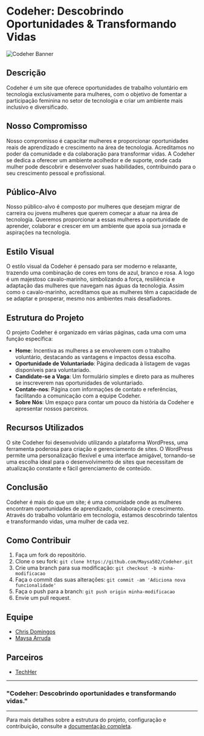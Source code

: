 # Codeher: Descobrindo Oportunidades & Transformando Vidas

![Codeher Banner](https://github.com/Maysa502/codeher/tree/main/img/MDBanner.png)

## Descrição
Codeher é um site que oferece oportunidades de trabalho voluntário em tecnologia exclusivamente para mulheres, com o objetivo de fomentar a participação feminina no setor de tecnologia e criar um ambiente mais inclusivo e diversificado.

## Nosso Compromisso
Nosso compromisso é capacitar mulheres e proporcionar oportunidades reais de aprendizado e crescimento na área de tecnologia. Acreditamos no poder da comunidade e da colaboração para transformar vidas. A Codeher se dedica a oferecer um ambiente acolhedor e de suporte, onde cada mulher pode descobrir e desenvolver suas habilidades, contribuindo para o seu crescimento pessoal e profissional.

## Público-Alvo
Nosso público-alvo é composto por mulheres que desejam migrar de carreira ou jovens mulheres que querem começar a atuar na área de tecnologia. Queremos proporcionar a essas mulheres a oportunidade de aprender, colaborar e crescer em um ambiente que apoia sua jornada e aspirações na tecnologia.

## Estilo Visual
O estilo visual da Codeher é pensado para ser moderno e relaxante, trazendo uma combinação de cores em tons de azul, branco e rosa. A logo é um majestoso cavalo-marinho, simbolizando a força, resiliência e adaptação das mulheres que navegam nas águas da tecnologia. Assim como o cavalo-marinho, acreditamos que as mulheres têm a capacidade de se adaptar e prosperar, mesmo nos ambientes mais desafiadores.

## Estrutura do Projeto
O projeto Codeher é organizado em várias páginas, cada uma com uma função específica:

- **Home**: Incentiva as mulheres a se envolverem com o trabalho voluntário, destacando as vantagens e impactos dessa escolha.
- **Oportunidade de Voluntariado**: Página dedicada à listagem de vagas disponíveis para voluntariado.
- **Candidate-se a Vaga**: Um formulário simples e direto para as mulheres se inscreverem nas oportunidades de voluntariado.
- **Contate-nos**: Página com informações de contato e referências, facilitando a comunicação com a equipe Codeher.
- **Sobre Nós**: Um espaço para contar um pouco da história da Codeher e apresentar nossos parceiros.

## Recursos Utilizados
O site Codeher foi desenvolvido utilizando a plataforma WordPress, uma ferramenta poderosa para criação e gerenciamento de sites. O WordPress permite uma personalização flexível e uma interface amigável, tornando-se uma escolha ideal para o desenvolvimento de sites que necessitam de atualização constante e fácil gerenciamento de conteúdo.

## Conclusão
Codeher é mais do que um site; é uma comunidade onde as mulheres encontram oportunidades de aprendizado, colaboração e crescimento. Através do trabalho voluntário em tecnologia, estamos descobrindo talentos e transformando vidas, uma mulher de cada vez.

## Como Contribuir
1. Faça um fork do repositório.
2. Clone o seu fork: `git clone https://github.com/Maysa502/Codeher.git`
3. Crie uma branch para sua modificação: `git checkout -b minha-modificacao`
4. Faça o commit das suas alterações: `git commit -am 'Adiciona nova funcionalidade'`
5. Faça o push para a branch: `git push origin minha-modificacao`
6. Envie um pull request.

## Equipe
- [Chris Domingos](https://github.com/Christopher040904)
- [Maysa Arruda](https://github.com/Maysa502)

## Parceiros
- [TechHer](https://github.com/agessicamilla/techher)

---

### "Codeher: Descobrindo oportunidades e transformando vidas."

---

Para mais detalhes sobre a estrutura do projeto, configuração e contribuição, consulte a [documentação completa](documentacao_codigo.md).
